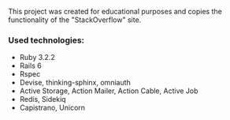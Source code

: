 This project was created for educational purposes and copies the functionality of the "StackOverflow" site.
### Used technologies:
* Ruby 3.2.2
* Rails 6
* Rspec
* Devise, thinking-sphinx, omniauth
* Active Storage, Action Mailer, Action Cable, Active Job
* Redis, Sidekiq
* Capistrano, Unicorn
